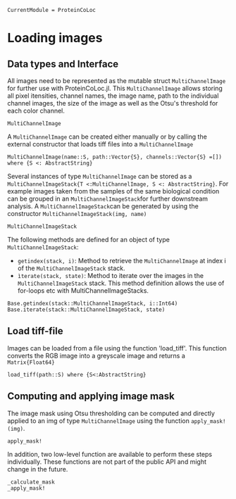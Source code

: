 ```@meta
CurrentModule = ProteinCoLoc
```

# Loading images

## Data types and Interface
All images need to be represented as the mutable struct `MultiChannelImage`  for further use with ProteinCoLoc.jl. This `MultiChannelImage` allows storing all pixel itensities, channel names, the image name, path to the individual channel images, the size of the image as well as the Otsu's threshold for each color channel. 

```@docs
MultiChannelImage
```

A `MultiChannelImage` can be created either manually or by calling the external constructor that loads tiff files into a `MultiChannelImage` 

```@docs
MultiChannelImage(name::S, path::Vector{S}, channels::Vector{S} =[]) where {S <: AbstractString}
```

Several instances of type `MultiChannelImage` can be stored as a `MultiChannelImageStack{T <:MultiChannelImage, S <: AbstractString}`. For example images taken from the samples of the same biological condition can be grouped in an `MultiChannelImageStack`for further downstream analysis. A `MultiChannelImageStack`can be generated by using the constructor `MultiChannelImageStack(img, name)`  

```@docs
MultiChannelImageStack
```

The following methods are defined for an object of type `MultiChannelImageStack`:

- `getindex(stack, i)`: Method to retrieve the `MultiChannelImage` at index i of the `MultiChannelImageStack` stack.
- `ìterate(stack, state)`: Method to iterate over the images in the `MultiChannelImageStack` stack. This method definition allows the use of for-loops etc with MultiChannelImageStacks. 

```@docs
Base.getindex(stack::MultiChannelImageStack, i::Int64)
Base.iterate(stack::MultiChannelImageStack, state)
```

## Load tiff-file

Images can be loaded from a file using the function 'load_tiff'. This function converts the RGB image into a greyscale image and returns a `Matrix{Float64}`

```@docs
load_tiff(path::S) where {S<:AbstractString}
```

## Computing and applying image mask

The image mask using Otsu thresholding can be computed and directly applied to an img of type `MultiChannelImage` using the function `apply_mask!(img)`.

```@docs
apply_mask!
```

In addition, two low-level function are available to perform these steps individually. These functions are not part of the public API and might change in the future. 

```@docs
_calculate_mask
_apply_mask!
```